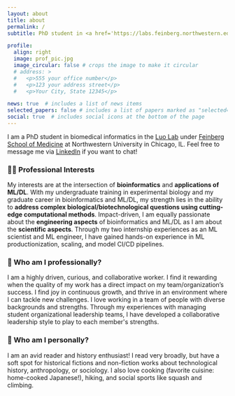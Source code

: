 ```yaml
---
layout: about
title: about
permalink: /
subtitle: PhD student in <a href='https://labs.feinberg.northwestern.edu/luolab/'>Dr Yuan Luo's Lab</a>, Northwestern University, Chicago, IL

profile:
  align: right
  image: prof_pic.jpg
  image_circular: false # crops the image to make it circular
  # address: >
  #   <p>555 your office number</p>
  #   <p>123 your address street</p>
  #   <p>Your City, State 12345</p>

news: true  # includes a list of news items
selected_papers: false # includes a list of papers marked as "selected={true}"
social: true  # includes social icons at the bottom of the page
---
```


I am a PhD student in biomedical informatics in the [Luo Lab](https://labs.feinberg.northwestern.edu/luolab/) under [Feinberg School of Medicine](https://www.feinberg.northwestern.edu/) at Northwestern University in Chicago, IL. Feel free to message me via [LinkedIn](https://www.linkedin.com/in/saya-rene-dennis/) if you want to chat! 

### 👩‍💻 Professional Interests 

My interests are at the intersection of **bioinformatics** and **applications of ML/DL**. With my undergraduate training in experimental biology and my graduate career in bioinformatics and ML/DL, my strength lies in the ability to **address complex biological/biotechnological questions using cutting-edge computational methods**. Impact-driven, I am equally passionate about the **engineering aspects** of bioinformatics and ML/DL as I am about the **scientific aspects**. Through my two internship experiences as an ML scientist and ML engineer, I have gained hands-on experience in ML productionization, scaling, and model CI/CD pipelines. 

### 🤝 Who am I professionally?

I am a highly driven, curious, and collaborative worker. I find it rewarding when the quality of my work has a direct impact on my team/organization’s success. I find joy in continuous growth, and thrive in an environment where I can tackle new challenges. I love working in a team of people with diverse backgrounds and strengths. Through my experiences with managing student organizational leadership teams, I have developed a collaborative leadership style to play to each member's strengths.

### 🌱 Who am I personally?

I am an avid reader and history enthusiast! I read very broadly, but have a soft spot for historical fictions and non-fiction works about technological history, anthropology, or sociology. I also love cooking (favorite cuisine: home-cooked Japanese!), hiking, and social sports like squash and climbing.

<!-- Write your biography here. Tell the world about yourself. Link to your favorite [subreddit](http://reddit.com). You can put a picture in, too. The code is already in, just name your picture `prof_pic.jpg` and put it in the `img/` folder.

Put your address / P.O. box / other info right below your picture. You can also disable any these elements by editing `profile` property of the YAML header of your `_pages/about.md`. Edit `_bibliography/papers.bib` and Jekyll will render your [publications page](/al-folio/publications/) automatically.

Link to your social media connections, too. This theme is set up to use [Font Awesome icons](http://fortawesome.github.io/Font-Awesome/) and [Academicons](https://jpswalsh.github.io/academicons/), like the ones below. Add your Facebook, Twitter, LinkedIn, Google Scholar, or just disable all of them. -->
